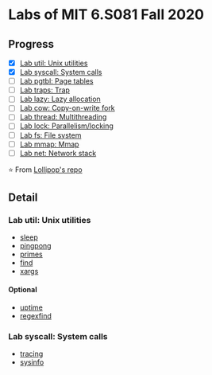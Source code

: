 # Labs of MIT 6.S081 Fall 2020

## Progress

- [x] [Lab util: Unix utilities](https://github.com/foyoodo/xv6-labs-2020/tree/util)
- [x] [Lab syscall: System calls](https://github.com/foyoodo/xv6-labs-2020/tree/syscall)
- [ ] [Lab pgtbl: Page tables](https://github.com/foyoodo/xv6-labs-2020/tree/pgtbl)
- [ ] [Lab traps: Trap](https://github.com/foyoodo/xv6-labs-2020/tree/traps)
- [ ] [Lab lazy: Lazy allocation](https://github.com/foyoodo/xv6-labs-2020/tree/lazy)
- [ ] [Lab cow: Copy-on-write fork](https://github.com/foyoodo/xv6-labs-2020/tree/cow)
- [ ] [Lab thread: Multithreading](https://github.com/foyoodo/xv6-labs-2020/tree/thread)
- [ ] [Lab lock: Parallelism/locking](https://github.com/foyoodo/xv6-labs-2020/tree/lock)
- [ ] [Lab fs: File system](https://github.com/foyoodo/xv6-labs-2020/tree/fs)
- [ ] [Lab mmap: Mmap](https://github.com/foyoodo/xv6-labs-2020/tree/mmap)
- [ ] [Lab net: Network stack](https://github.com/foyoodo/xv6-labs-2020/tree/net)

⭐️ From [Lollipop's repo](https://github.com/gaofanfei/xv6-riscv-fall20)

## Detail

### Lab util: Unix utilities

- [sleep](https://github.com/foyoodo/xv6-labs-2020/commit/aa8d91d5112c73840496902fd96701bf7997564e)
- [pingpong](https://github.com/foyoodo/xv6-labs-2020/commit/f5693b044e5fbeabcee743f3e4c2e8b9a69d7c86)
- [primes](https://github.com/foyoodo/xv6-labs-2020/commit/1d04c1080b3b16756bace37f9b25363eeff9d93b)
- [find](https://github.com/foyoodo/xv6-labs-2020/commit/285299dcf16d23bf7fdcd460cc314e658766a358)
- [xargs](https://github.com/foyoodo/xv6-labs-2020/commit/a1ceb896b259847d66143c75478f654ec8c2cf61)

#### Optional

- [uptime](https://github.com/foyoodo/xv6-labs-2020/commit/0318941645e6f15c9061009b0f40f753c42fbcbc)
- [regexfind](https://github.com/foyoodo/xv6-labs-2020/commit/5638b40bf96cc5ffbba7b7a4677aca6ce9c3bb65)

### Lab syscall: System calls

- [tracing](https://github.com/foyoodo/xv6-labs-2020/commit/9b484395a60140b52a562810b610ba9ab61a2ab2)
- [sysinfo](https://github.com/foyoodo/xv6-labs-2020/commit/03893010ad44fe74fa3f5609fc97049bea9c02d8)

